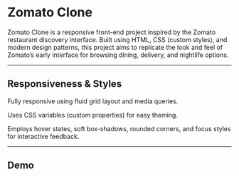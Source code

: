 # Zomato Clone

Zomato Clone is a responsive front-end project inspired by the Zomato restaurant discovery interface.
Built using HTML, CSS (custom styles), and modern design patterns, this project aims to replicate the look and feel of Zomato’s early interface for browsing dining, delivery, and nightlife options.

---

##  Responsiveness & Styles

Fully responsive using fluid grid layout and media queries.

Uses CSS variables (custom properties) for easy theming.

Employs hover states, soft box-shadows, rounded corners, and focus styles for interactive feedback.

---

##  Demo

